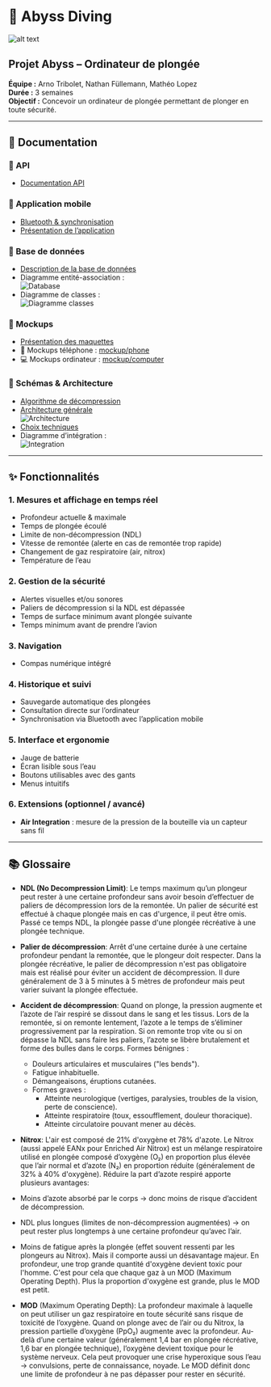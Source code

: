 # 🌊 Abyss Diving
![alt text](./app/assets/icon.png "Title")
## Projet Abyss – Ordinateur de plongée

**Équipe :** Arno Tribolet, Nathan Füllemann, Mathéo Lopez  
**Durée :** 3 semaines  
**Objectif :** Concevoir un ordinateur de plongée permettant de plonger en toute sécurité.

---

## 📖 Documentation

### 🔹 API
- [Documentation API](./docs/API/api.md)

### 🔹 Application mobile
- [Bluetooth & synchronisation](./docs/APP/bluetooth.md)
- [Présentation de l’application](./docs/APP/readme.md)

### 🔹 Base de données
- [Description de la base de données](./docs/database/db.md)
- Diagramme entité-association :  
  ![Database](./docs/database/database.png)
- Diagramme de classes :  
  ![Diagramme classes](./docs/database/diagram_class.png)

### 🔹 Mockups
- [Présentation des maquettes](./docs/mockup/mockup.md)
- 📱 Mockups téléphone : [mockup/phone](./docs/mockup/phone)  
- 💻 Mockups ordinateur : [mockup/computer](./docs/mockup/computer)

### 🔹 Schémas & Architecture
- [Algorithme de décompression](s./docs/algo_decompression.md)
- [Architecture générale](./docs/architecture.md)  
  ![Architecture](./docs/Architecture.png)
- [Choix techniques](./docs/technical_choices.md)
- Diagramme d’intégration :  
  ![Integration](./docs/schema/integration.png)

---

## ✨ Fonctionnalités

### 1. Mesures et affichage en temps réel
- Profondeur actuelle & maximale
- Temps de plongée écoulé
- Limite de non-décompression (NDL)
- Vitesse de remontée (alerte en cas de remontée trop rapide)
- Changement de gaz respiratoire (air, nitrox)
- Température de l’eau

### 2. Gestion de la sécurité
- Alertes visuelles et/ou sonores
- Paliers de décompression si la NDL est dépassée
- Temps de surface minimum avant plongée suivante
- Temps minimum avant de prendre l’avion

### 3. Navigation
- Compas numérique intégré

### 4. Historique et suivi
- Sauvegarde automatique des plongées
- Consultation directe sur l’ordinateur
- Synchronisation via Bluetooth avec l’application mobile

### 5. Interface et ergonomie
- Jauge de batterie
- Écran lisible sous l’eau
- Boutons utilisables avec des gants
- Menus intuitifs

### 6. Extensions (optionnel / avancé)
- **Air Integration** : mesure de la pression de la bouteille via un capteur sans fil

---

## 📚 Glossaire

- **NDL (No Decompression Limit)**: Le temps maximum qu’un plongeur peut rester à une certaine profondeur sans avoir besoin d’effectuer de paliers de décompression lors de la remontée. Un palier de sécurité est effectué à chaque plongée mais en cas d'urgence, il peut être omis. Passé ce temps NDL, la plongée passe d'une plongée récréative à une plongée technique.
  
- **Palier de décompression**: Arrêt d'une certaine durée à une certaine profondeur pendant la remontée, que le plongeur doit respecter. Dans la plongée récréative, le palier de décompression n'est pas obligatoire mais est réalisé pour éviter un accident de décompression. Il dure généralement de 3 à 5 minutes à 5 mètres de profondeur mais peut varier suivant la plongée effectuée. 
  
- **Accident de décompression**: Quand on plonge, la pression augmente et l’azote de l’air respiré se dissout dans le sang et les tissus. Lors de la remontée, si on remonte lentement, l’azote a le temps de s’éliminer progressivement par la respiration. Si on remonte trop vite ou si on dépasse la NDL sans faire les paliers, l’azote se libère brutalement et forme des bulles dans le corps.
Formes bénignes :
  - Douleurs articulaires et musculaires ("les bends").
  - Fatigue inhabituelle.
  - Démangeaisons, éruptions cutanées.
  - Formes graves :
     - Atteinte neurologique (vertiges, paralysies, troubles de la vision, perte de conscience).
     - Atteinte respiratoire (toux, essoufflement, douleur thoracique).
     - Atteinte circulatoire pouvant mener au décès.
- **Nitrox**: L'air est composé de 21% d'oxygène et 78% d'azote. Le Nitrox (aussi appelé EANx pour Enriched Air Nitrox) est un mélange respiratoire utilisé en plongée composé d’oxygène (O₂) en proportion plus élevée que l’air normal et d’azote (N₂) en proportion réduite (généralement de 32% à 40% d'oxygène). Réduire la part d’azote respiré apporte plusieurs avantages:
- Moins d’azote absorbé par le corps → donc moins de risque d’accident de décompression.
- NDL plus longues (limites de non-décompression augmentées) → on peut rester plus longtemps à une certaine profondeur qu’avec l’air.
- Moins de fatigue après la plongée (effet souvent ressenti par les plongeurs au Nitrox).
Mais il comporte aussi un désavantage majeur. En profondeur, une trop grande quantité d'oxygène devient toxic pour l'homme. C'est pour cela que chaque gaz à un MOD (Maximum Operating Depth). Plus la proportion d'oxygène est grande, plus le MOD est petit. 
- **MOD** (Maximum Operating Depth): La profondeur maximale à laquelle on peut utiliser un gaz respiratoire en toute sécurité sans risque de toxicité de l’oxygène. Quand on plonge avec de l’air ou du Nitrox, la pression partielle d’oxygène (PpO₂) augmente avec la profondeur.
Au-delà d’une certaine valeur (généralement 1,4 bar en plongée récréative, 1,6 bar en plongée technique), l’oxygène devient toxique pour le système nerveux.
Cela peut provoquer une crise hyperoxique sous l’eau → convulsions, perte de connaissance, noyade.
Le MOD définit donc une limite de profondeur à ne pas dépasser pour rester en sécurité.